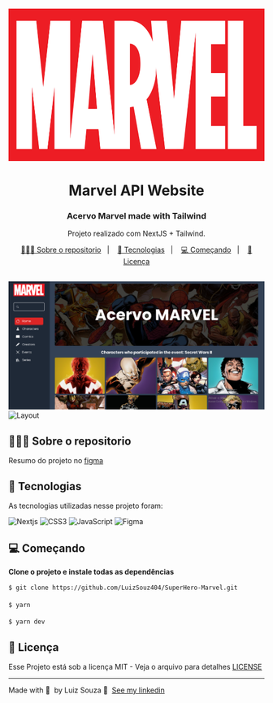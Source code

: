 <h1 align="center">
	<img alt="Logo" height="300px" src="./public/logo.png" />
  <br>
  <br>
  Marvel API Website
</h1>

<h3 align="center">
  Acervo Marvel made with Tailwind
</h3>

<p align="center">Projeto realizado com NextJS + Tailwind.</p>

<p align="center">
  <a href="#-sobre-o-repositorio">👨🏻‍💻 Sobre o repositorio</a>&nbsp;&nbsp;&nbsp;|&nbsp;&nbsp;&nbsp;
  <a href="#-tecnologias">🚀 Tecnologias</a>&nbsp;&nbsp;&nbsp;|&nbsp;&nbsp;&nbsp;
  <a href="#-começando">💻 Começando</a>&nbsp;&nbsp;&nbsp;|&nbsp;&nbsp;&nbsp;
  <a href="#-licença">📝 Licença</a>
</p>

<br>

<img alt="Layout" src="./public/home.png">

<img alt="Layout" src="./public/design.svg">
<br>

## 👨🏻‍💻 Sobre o repositorio

Resumo do projeto no [figma](https://www.figma.com/file/HgKF7fQTwu5yWq7D56hrJH/MarvelAPI?node-id=24%3A2)

## 🚀 Tecnologias

As tecnologias utilizadas nesse projeto foram:

![Nextjs](https://img.shields.io/badge/next.js-000000?style=for-the-badge&logo=nextdotjs&logoColor=white)
![CSS3](https://img.shields.io/badge/CSS3-1572B6?style=for-the-badge&logo=css3&logoColor=white)
![JavaScript](https://img.shields.io/badge/JavaScript-F7DF1E?style=for-the-badge&logo=javascript&logoColor=black)
![Figma](https://img.shields.io/badge/Figma-2C2C2C?style=for-the-badge&logo=figma&logoColor=white)


## 💻 Começando

**Clone o projeto e instale todas as dependências**

```bash
$ git clone https://github.com/LuizSouz404/SuperHero-Marvel.git

$ yarn

$ yarn dev
```

## 📝 Licença

Esse Projeto está sob a licença MIT - Veja o arquivo para detalhes [LICENSE](LICENSE)

---

Made with 💜 &nbsp;by Luiz Souza 👋 &nbsp;[See my linkedin](https://www.linkedin.com/in/luiz-augusto-souza-21a568176/)
